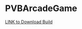 # PVBArcadeGame

[LINK to Download Build](https://www.mediafire.com/file/0oogbgpi4uh80vs/Builds2.zip/file)

